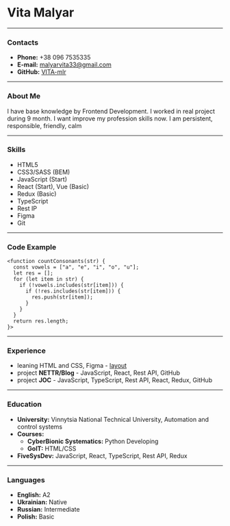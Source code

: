 # Vita Malyar
***
### Contacts

+ __Phone:__ +38 096 7535335
+ __E-mail:__ malyarvita33@gmail.com
+ __GitHub:__ [VITA-mlr](https://github.com/VITA-mlr "my profile")

***

### About Me

I have base knowledge by Frontend Development. I worked in real project during 9 month. I want improve my profession skills now.
I am persistent, responsible, friendly, calm

***

### Skills

+ HTML5
+ CSS3/SASS (BEM)
+ JavaScript (Start)
+ React (Start), Vue (Basic)
+ Redux (Basic)
+ TypeScript
+ Rest IP
+ Figma
+ Git

***

### Code Example

    <function countConsonants(str) {
      const vowels = ["a", "e", "i", "o", "u"];
      let res = [];
      for (let item in str) {
        if (!vowels.includes(str[item])) {
          if (!res.includes(str[item])) {
            res.push(str[item]);
          }
        }
      }
      return res.length;
    }>

***

### Experience

+ leaning HTML and CSS, Figma - [layout](https://vita-mlr.github.io/goit-markup-hw-08/index.html)
+ project __NETTR/Blog__ - JavaScript, React, Rest API, GitHub
+ project __JOC__ - JavaScript, TypeScript, Rest API, React, Redux, GitHub

***

### Education

+ __University:__ Vinnytsia National Technical University, Automation and control systems
+ __Courses:__
    + __CyberBionic Systematics:__ Python Developing
    + __GoIT:__ HTML/CSS
+ __FiveSysDev:__ JavaScript, React, TypeScript, Rest API, Redux

***

### Languages

+ __English:__ A2
+ __Ukrainian:__ Native
+ __Russian:__ Intermediate
+ __Polish:__ Basic
